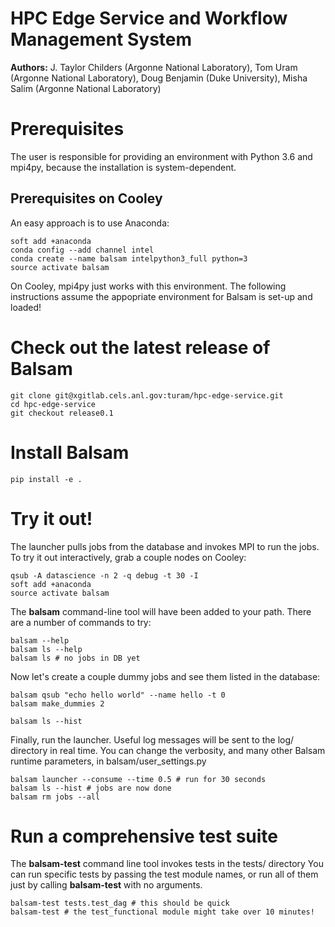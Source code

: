 # HPC Edge Service and Workflow Management System
**Authors:** J. Taylor Childers (Argonne National Laboratory), Tom Uram (Argonne National Laboratory), Doug Benjamin (Duke University), Misha Salim (Argonne National Laboratory)

# Prerequisites
The user is responsible for providing an environment with Python 3.6 and mpi4py, because the installation is
system-dependent. 

## Prerequisites on Cooley
An easy approach is to use Anaconda:
```
soft add +anaconda
conda config --add channel intel
conda create --name balsam intelpython3_full python=3
source activate balsam
```
On Cooley, mpi4py just works with this environment.
The following instructions assume the appopriate environment for Balsam is set-up and loaded!


# Check out the latest release of Balsam
```
git clone git@xgitlab.cels.anl.gov:turam/hpc-edge-service.git
cd hpc-edge-service
git checkout release0.1
```

# Install Balsam
```
pip install -e .
```

# Try it out!
The launcher pulls jobs from the database and invokes MPI to run the jobs.
To try it out interactively, grab a couple nodes on Cooley:
```
qsub -A datascience -n 2 -q debug -t 30 -I
soft add +anaconda
source activate balsam
```

The **balsam** command-line tool will have been added to your path.
There are a number of commands to try:
```
balsam --help
balsam ls --help
balsam ls # no jobs in DB yet
```

Now let's create a couple dummy jobs and see them listed in
the database:
```
balsam qsub "echo hello world" --name hello -t 0
balsam make_dummies 2

balsam ls --hist 
```

Finally, run the launcher. Useful log messages will be sent to the log/ directory in real time.
You can change the verbosity, and many other Balsam runtime parameters, in balsam/user_settings.py

```
balsam launcher --consume --time 0.5 # run for 30 seconds
balsam ls --hist # jobs are now done
balsam rm jobs --all
```

# Run a comprehensive test suite
The **balsam-test** command line tool invokes tests in the tests/ directory
You can run specific tests by passing the test module names, or run all of
them just by calling **balsam-test** with no arguments.
```
balsam-test tests.test_dag # this should be quick
balsam-test # the test_functional module might take over 10 minutes!
```
